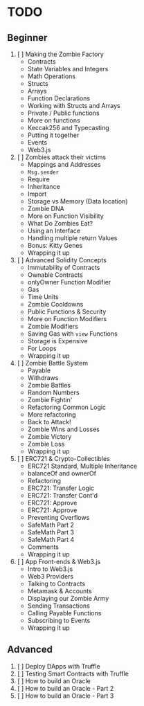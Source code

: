 # TODO

## Beginner
1. [ ] Making the Zombie Factory
    - Contracts
    - State Variables and Integers
    - Math Operations
    - Structs
    - Arrays
    - Function Declarations
    - Working with Structs and Arrays
    - Private / Public functions
    - More on functions
    - Keccak256 and Typecasting
    - Putting it together
    - Events
    - Web3.js
2. [ ] Zombies attack their victims
    - Mappings and Addresses
    - `Msg.sender`
    - Require
    - Inheritance
    - Import
    - Storage vs Memory (Data location)
    - Zombie DNA
    - More on Function Visibility
    - What Do Zombies Eat?
    - Using an Interface
    - Handling multiple return Values
    - Bonus: Kitty Genes
    - Wrapping it up
3. [ ] Advanced Solidity Concepts
    - Immutability of Contracts
    - Ownable Contracts
    - onlyOwner Function Modifier
    - Gas
    - Time Units
    - Zombie Cooldowns
    - Public Functions & Security
    - More on Function Modifiers
    - Zombie Modifiers
    - Saving Gas with `view` Functions
    - Storage is Expensive
    - For Loops
    - Wrapping it up
4. [ ] Zombie Battle System
    - Payable
    - Withdraws
    - Zombie Battles
    - Random Numbers
    - Zombie Fightin'
    - Refactoring Common Logic
    - More refactoring
    - Back to Attack!
    - Zombie Wins and Losses
    - Zombie Victory
    - Zombie Loss
    - Wrapping it up
5. [ ] ERC721 & Crypto-Collectibles
    - ERC721 Standard, Multiple Inheritance
    - balanceOf and ownerOf
    - Refactoring
    - ERC721: Transfer Logic
    - ERC721: Transfer Cont'd
    - ERC721: Approve
    - ERC721: Approve
    - Preventing Overflows
    - SafeMath Part 2
    - SafeMath Part 3
    - SafeMath Part 4
    - Comments
    - Wrapping it up
6. [ ] App Front-ends & Web3.js
    - Intro to Web3.js
    - Web3 Providers
    - Talking to Contracts
    - Metamask & Accounts
    - Displaying our Zombie Army
    - Sending Transactions
    - Calling Payable Functions
    - Subscribing to Events
    - Wrapping it up

## Advanced
1. [ ] Deploy DApps with Truffle
2. [ ] Testing Smart Contracts with Truffle
3. [ ] How to build an Oracle
4. [ ] How to build an Oracle - Part 2
5. [ ] How to build an Oracle - Part 3
